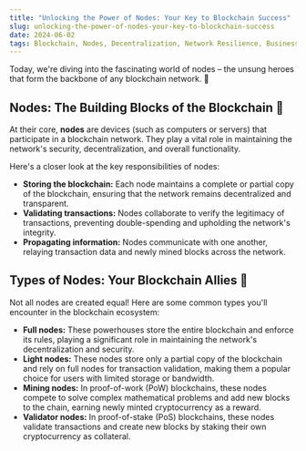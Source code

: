 ```yaml
---
title: "Unlocking the Power of Nodes: Your Key to Blockchain Success"
slug: unlocking-the-power-of-nodes-your-key-to-blockchain-success
date: 2024-06-02
tags: Blockchain, Nodes, Decentralization, Network Resilience, Business Strategy
---
```


Today, we're diving into the fascinating world of nodes – the unsung heroes that form the backbone of any blockchain network. 💪

## Nodes: The Building Blocks of the Blockchain 🧱

At their core, **nodes** are devices (such as computers or servers) that participate in a blockchain network. They play a vital role in maintaining the network's security, decentralization, and overall functionality.

Here's a closer look at the key responsibilities of nodes:

- **Storing the blockchain:** Each node maintains a complete or partial copy of the blockchain, ensuring that the network remains decentralized and transparent.
- **Validating transactions:** Nodes collaborate to verify the legitimacy of transactions, preventing double-spending and upholding the network's integrity.
- **Propagating information:** Nodes communicate with one another, relaying transaction data and newly mined blocks across the network.

## Types of Nodes: Your Blockchain Allies 🤝

Not all nodes are created equal! Here are some common types you'll encounter in the blockchain ecosystem:

- **Full nodes:** These powerhouses store the entire blockchain and enforce its rules, playing a significant role in maintaining the network's decentralization and security.
- **Light nodes:** These nodes store only a partial copy of the blockchain and rely on full nodes for transaction validation, making them a popular choice for users with limited storage or bandwidth.
- **Mining nodes:** In proof-of-work (PoW) blockchains, these nodes compete to solve complex mathematical problems and add new blocks to the chain, earning newly minted cryptocurrency as a reward.
- **Validator nodes:** In proof-of-stake (PoS) blockchains, these nodes validate transactions and create new blocks by staking their own cryptocurrency as collateral.